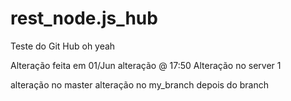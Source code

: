 # rest_node.js_hub
Teste do Git Hub
oh yeah

Alteração feita em 01/Jun
alteração @ 17:50
Alteração no server 1

alteração no master
alteração no my_branch depois do branch
